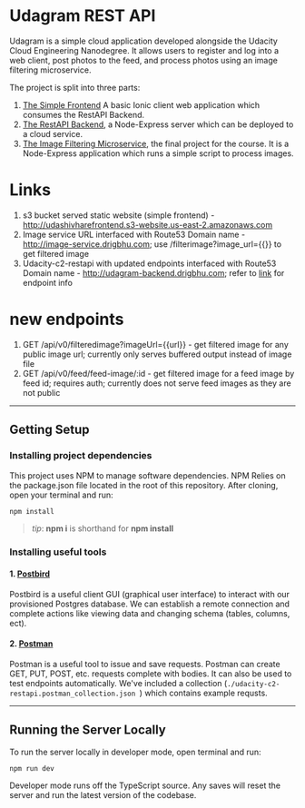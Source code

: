 # Udagram REST API

Udagram is a simple cloud application developed alongside the Udacity Cloud Engineering Nanodegree. It allows users to register and log into a web client, post photos to the feed, and process photos using an image filtering microservice.

The project is split into three parts:
1. [The Simple Frontend](https://github.com/ankitshiv/udacity-c2-frontend)
A basic Ionic client web application which consumes the RestAPI Backend. 
2. [The RestAPI Backend](https://github.com/ankitshiv/udacity-c2-restapi), a Node-Express server which can be deployed to a cloud service.
3. [The Image Filtering Microservice](https://github.com/ankitshiv/image-filter-starter-code), the final project for the course. It is a Node-Express application which runs a simple script to process images.

# Links
1. s3 bucket served static website (simple frontend) - http://udashivharefrontend.s3-website.us-east-2.amazonaws.com
2. Image service URL interfaced with Route53 Domain name - http://image-service.drigbhu.com; use /filterimage?image_url={{}} to get filtered image
3. Udacity-c2-restapi with updated endpoints interfaced with Route53 Domain name -  http://udagram-backend.drigbhu.com; refer to [link](https://github.com/ankitshiv/image-filter-starter-code) for endpoint info

# new endpoints
1. GET /api/v0/filteredimage?imageUrl={{url}} - get filtered image for any public image url; currently only serves buffered output instead of image file
2. GET /api/v0/feed/feed-image/:id - get filtered image for a feed image by feed id; requires auth; currently does not serve feed images as they are not public

***
## Getting Setup

### Installing project dependencies

This project uses NPM to manage software dependencies. NPM Relies on the package.json file located in the root of this repository. After cloning, open your terminal and run:
```bash
npm install
```
>_tip_: **npm i** is shorthand for **npm install**

### Installing useful tools
#### 1. [Postbird](https://github.com/paxa/postbird)
Postbird is a useful client GUI (graphical user interface) to interact with our provisioned Postgres database. We can establish a remote connection and complete actions like viewing data and changing schema (tables, columns, ect).

#### 2. [Postman](https://www.getpostman.com/downloads/)
Postman is a useful tool to issue and save requests. Postman can create GET, PUT, POST, etc. requests complete with bodies. It can also be used to test endpoints automatically. We've included a collection (`./udacity-c2-restapi.postman_collection.json `) which contains example requsts.

***

## Running the Server Locally
To run the server locally in developer mode, open terminal and run:
```bash
npm run dev
```

Developer mode runs off the TypeScript source. Any saves will reset the server and run the latest version of the codebase. 

